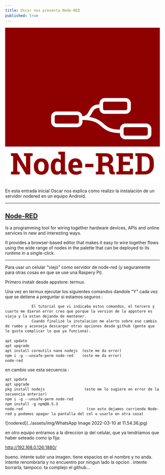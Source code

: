 ```yaml
---
title: Oscar nos presenta Node-RED
published: true
---
```


![nodered](../assets/img/nodered.png)

En esta entrada inicial Oscar nos explica como realizo la instalación de un servidor nodered en un equipo Android.

--------------------------------

## [Node-RED](#Node-RED)

Is a programming tool for wiring together hardware devices, APIs and online services in new and interesting ways.

It provides a browser-based editor that makes it easy to wire together flows using the wide range of nodes in the palette that can be deployed to its runtime in a single-click.


--------------------------------
Para usar un celular "viejo" como servidor de node-red (y seguramente para otras cosas en que se use una Raspery Pi).

Primero  instalr desde appstore: termux.

Una vez en termux ejecutar los siguientes comandos dandole "Y" cada vez que se detiene a preguntar si estamos seguros :
                
                El tutorial que vi indicaba estos comandos, el tercero y cuarto me dieron error creo que porque la version de la appstore es vieja y la estan dejando de mantener.
                Cuando finalizé la instalacion me alerto sobre ese cambio de rumbo y aconseja descargar otras opciones desde github (gente que le gusta complicar lo que ya funciona).

    apt update
    apt upgrade
    apt install coreutils nano nodejs  (este me da error)
    npm i -g --unsafe-perm node-red    (este me da error)
    node-red


en cambio use esta secuencia :

    apt update
    apt upgrade
    pkg install nodejs                  (este me lo sugiere en error de la secuencia anterior)
    npm i -g --unsafe-perm node-red
    npm install -g npm@8.5.3
    node-red                             (con esto dejamos corriendo Node-red y podemos apagar la pantalla del cel o usarlo en otra cosa)

![nodered](../assets/img/WhatsApp Image 2022-03-10 at 11.54.36.jpg)


en otro equipo entramos a la direccion ip del celular, que ya tendriamos que haber seteado como ip fija:

http://192.168.0.126:1880/

bueno. intente subir  una imagen. tiene espacios en el nombre y no anda. intente renombrarla y no encuentro por ningun lado la opcion . intente borrarla, tampoco. ta complejo el github...
